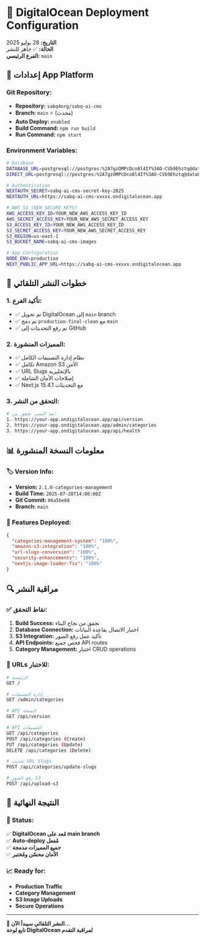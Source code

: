 # 🌊 DigitalOcean Deployment Configuration
**التاريخ:** 28 يوليو 2025  
**الحالة:** ✅ جاهز للنشر  
**الفرع الرئيسي:** `main`

## 🔧 إعدادات App Platform

### **Git Repository:**
- **Repository:** `sabq4org/sabq-ai-cms`
- **Branch:** `main` ⭐ (محدث)
- **Auto Deploy:** `enabled`
- **Build Command:** `npm run build`
- **Run Command:** `npm start`

### **Environment Variables:**
```bash
# Database
DATABASE_URL=postgresql://postgres:%2A7gzOMPcDco8l4If%3AO-CVb9Ehztq@database-1.cluster-cluyg244y2cj.eu-north-1.rds.amazonaws.com:5432/sabqcms
DIRECT_URL=postgresql://postgres:%2A7gzOMPcDco8l4If%3AO-CVb9Ehztq@database-1.cluster-cluyg244y2cj.eu-north-1.rds.amazonaws.com:5432/sabqcms

# Authentication
NEXTAUTH_SECRET=sabq-ai-cms-secret-key-2025
NEXTAUTH_URL=https://sabq-ai-cms-xxxxx.ondigitalocean.app

# AWS S3 (NEW SECURE KEYS)
AWS_ACCESS_KEY_ID=YOUR_NEW_AWS_ACCESS_KEY_ID
AWS_SECRET_ACCESS_KEY=YOUR_NEW_AWS_SECRET_ACCESS_KEY
S3_ACCESS_KEY_ID=YOUR_NEW_AWS_ACCESS_KEY_ID
S3_SECRET_ACCESS_KEY=YOUR_NEW_AWS_SECRET_ACCESS_KEY
S3_REGION=us-east-1
S3_BUCKET_NAME=sabq-ai-cms-images

# App Configuration
NODE_ENV=production
NEXT_PUBLIC_APP_URL=https://sabq-ai-cms-xxxxx.ondigitalocean.app
```

## 🚀 خطوات النشر التلقائي

### **1. تأكيد الفرع:**
- ✅ تم تحويل DigitalOcean إلى `main` branch
- ✅ تم دمج `production-final-clean` مع `main`
- ✅ تم رفع التحديثات إلى GitHub

### **2. المميزات المنشورة:**
- ✅ نظام إدارة التصنيفات الكامل
- ✅ تكامل Amazon S3 الآمن
- ✅ URL Slugs بالإنجليزية
- ✅ إصلاحات الأمان الشاملة
- ✅ Next.js 15.4.1 مع التحديثات

### **3. التحقق من النشر:**
```bash
# بعد النشر، تحقق من:
1. https://your-app.ondigitalocean.app/api/version
2. https://your-app.ondigitalocean.app/admin/categories
3. https://your-app.ondigitalocean.app/api/health
```

## 📊 معلومات النسخة المنشورة

### **🏷️ Version Info:**
- **Version:** `2.1.0-categories-management`
- **Build Time:** `2025-07-28T14:00:00Z`
- **Git Commit:** `06a5be68`
- **Branch:** `main`

### **🎯 Features Deployed:**
```json
{
  "categories-management-system": "100%",
  "amazon-s3-integration": "100%", 
  "url-slugs-conversion": "100%",
  "security-enhancements": "100%",
  "nextjs-image-loader-fix": "100%"
}
```

## 🔍 مراقبة النشر

### **✅ نقاط التحقق:**
1. **Build Success:** تحقق من نجاح البناء
2. **Database Connection:** اختبار الاتصال بقاعدة البيانات
3. **S3 Integration:** تأكيد عمل رفع الصور
4. **API Endpoints:** فحص جميع API routes
5. **Category Management:** اختبار CRUD operations

### **📱 URLs للاختبار:**
```bash
# الرئيسية
GET /

# إدارة التصنيفات  
GET /admin/categories

# API النسخة
GET /api/version

# API التصنيفات
GET /api/categories
POST /api/categories (Create)
PUT /api/categories (Update)
DELETE /api/categories (Delete)

# تحديث URL Slugs
POST /api/categories/update-slugs

# رفع الصور S3
POST /api/upload-s3
```

## 🎉 النتيجة النهائية

### **🚀 Status:**
✅ **DigitalOcean مُعد على main branch**  
✅ **Auto-deploy مُفعل**  
✅ **جميع المميزات مدمجة**  
✅ **الأمان محسّن ومُختبر**  

### **📈 Ready for:**
- **Production Traffic**
- **Category Management**
- **S3 Image Uploads**
- **Secure Operations**

---

**🔄 النشر التلقائي سيبدأ الآن...**  
**تابع لوحة DigitalOcean لمراقبة التقدم**
